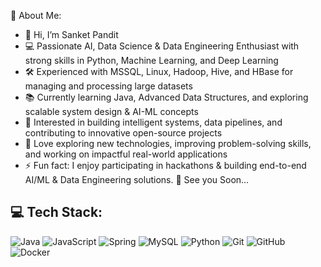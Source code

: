 💫 About Me:

- 👋 Hi, I’m Sanket Pandit  
- 💻 Passionate AI, Data Science & Data Engineering Enthusiast with strong skills in Python, Machine Learning, and Deep Learning  
- 🛠️ Experienced with MSSQL, Linux, Hadoop, Hive, and HBase for managing and processing large datasets  
- 📚 Currently learning Java, Advanced Data Structures, and exploring scalable system design & AI-ML concepts  
- 🚀 Interested in building intelligent systems, data pipelines, and contributing to innovative open-source projects  
- 🌱 Love exploring new technologies, improving problem-solving skills, and working on impactful real-world applications  
- ⚡ Fun fact: I enjoy participating in hackathons & building end-to-end AI/ML & Data Engineering solutions.
👋 See you Soon...
## 💻 Tech Stack:
![Java](https://img.shields.io/badge/java-%23ED8B00.svg?style=for-the-badge&logo=openjdk&logoColor=white) ![JavaScript](https://img.shields.io/badge/javascript-%23323330.svg?style=for-the-badge&logo=javascript&logoColor=%23F7DF1E) ![Spring](https://img.shields.io/badge/spring-%236DB33F.svg?style=for-the-badge&logo=spring&logoColor=white) ![MySQL](https://img.shields.io/badge/mysql-4479A1.svg?style=for-the-badge&logo=mysql&logoColor=white) ![Python](https://img.shields.io/badge/python-3670A0?style=for-the-badge&logo=python&logoColor=ffdd54) ![Git](https://img.shields.io/badge/git-%23F05033.svg?style=for-the-badge&logo=git&logoColor=white) ![GitHub](https://img.shields.io/badge/github-%23121011.svg?style=for-the-badge&logo=github&logoColor=white) ![Docker](https://img.shields.io/badge/docker-%230db7ed.svg?style=for-the-badge&logo=docker&logoColor=white)
